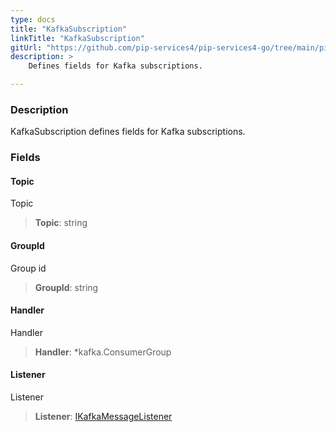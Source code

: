 ```yaml
---
type: docs
title: "KafkaSubscription"
linkTitle: "KafkaSubscription"
gitUrl: "https://github.com/pip-services4/pip-services4-go/tree/main/pip-services4-kafka-go"
description: >
    Defines fields for Kafka subscriptions.

---
```


### Description

KafkaSubscription defines fields for Kafka subscriptions.


### Fields

<span class="hide-title-link">

#### Topic
Topic
> **Topic**: string

#### GroupId
Group id
> **GroupId**: string

#### Handler
Handler
> **Handler**: *kafka.ConsumerGroup

#### Listener
Listener
> **Listener**: [IKafkaMessageListener](../ikafka_message_listener)

</span>

